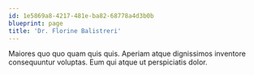 ```yaml
---
id: 1e5869a8-4217-481e-ba82-68778a4d3b0b
blueprint: page
title: 'Dr. Florine Balistreri'
---
```

Maiores quo quo quam quis quis. Aperiam atque dignissimos inventore consequuntur voluptas. Eum qui atque ut perspiciatis dolor.